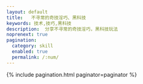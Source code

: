 ```yaml
---
layout: default 
title:   不寻常的奇技淫巧、黑科技
keywords: 技术,技巧,黑科技
description:  分享不寻常的奇技淫巧，黑科技玩法
noprenext: true
pagination:
  category: skill
  enabled: true
  permalink: /:num/
---
```


{% include pagination.html paginator=paginator %}
